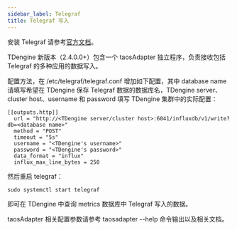 ```yaml
---
sidebar_label: Telegraf
title: Telegraf 写入
---
```


安装 Telegraf 请参考[官方文档](https://portal.influxdata.com/downloads/)。

TDengine 新版本（2.4.0.0+）包含一个 taosAdapter 独立程序，负责接收包括 Telegraf 的多种应用的数据写入。

配置方法，在 /etc/telegraf/telegraf.conf 增加如下配置，其中 database name 请填写希望在 TDengine 保存 Telegraf 数据的数据库名，TDengine server、cluster host、username 和 password 填写 TDengine 集群中的实际配置：

```
[[outputs.http]]
  url = "http://<TDengine server/cluster host>:6041/influxdb/v1/write?db=<database name>"
  method = "POST"
  timeout = "5s"
  username = "<TDengine's username>"
  password = "<TDengine's password>"
  data_format = "influx"
  influx_max_line_bytes = 250
```

然后重启 telegraf：

```
sudo systemctl start telegraf
```

即可在 TDengine 中查询 metrics 数据库中 Telegraf 写入的数据。

taosAdapter 相关配置参数请参考 taosadapter --help 命令输出以及相关文档。

